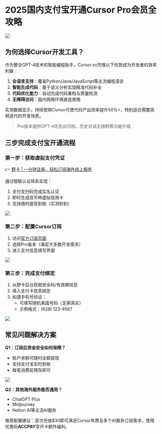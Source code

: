 # 2025国内支付宝开通Cursor Pro会员全攻略

![](https://bbtdd.com/wp-content/uploads/img/3731153117.webp)

## 为何选择Cursor开发工具？

作为整合GPT-4技术的智能编程助手，Cursor.so凭借以下优势成为开发者的效率利器：

1. **全语言支持**：覆盖Python/Java/JavaScript等主流编程语言
2. **智能生成代码**：基于语义分析实现精准代码补全
3. **代码优化能力**：自动完成代码重构与质量检测
4. **无障碍访问**：国内网络环境直连使用

实测数据显示，持续使用Cursor可使代码产出效率提升50%+，特别适合需要高频迭代的开发场景。

> Pro版本提供GPT-4优先访问权、历史对话无限制等功能升级

## 三步完成支付宝开通流程

### 第一步：获取虚拟支付凭证
👉 [野卡 | 一分钟注册，轻松订阅海外线上服务](https://bbtdd.com/yeka)

通过银联认证体系实现：
1. 支付宝扫码完成实名认证
2. 即时生成双币种虚拟信用卡
3. 支持随时提现到账（实测秒到）

![](https://bbtdd.com/wp-content/uploads/img/24277181186.webp)

### 第二步：配置Cursor订阅
1. 访问[官方订阅页面](https://bbtdd.com/yeka)
2. 选择Pro版本（满足大多数开发需求）
3. 进入支付信息填写界面

![](https://bbtdd.com/wp-content/uploads/img/5860879921582.webp)

### 第三步：完成支付绑定
1. 从野卡后台获取安全码/有效期信息
2. 填入支付卡信息绑定
3. 如遇手机号验证：
   - 可填写随机美国号码（无需真实）
   - 示例格式：(628) 123-4567

![](https://bbtdd.com/wp-content/uploads/img/96113123323.webp)

## 常见问题解决方案

**Q1：订阅后资金安全如何保障？**
- 账户余额可随时全额提现
- 支持支付宝实时到账
- 每笔消费前预存即可

![](https://bbtdd.com/wp-content/uploads/img/69488343.webp)

**Q2：其他海外服务能否通用？**
- ChatGPT Plus
- Midjourney
- Notion AI等主流AI服务

推荐配置建议：首次充值$30即可满足Cursor年费及多个AI服务订阅需求，使用优惠码**ACCPAY**享开卡额外福利。